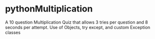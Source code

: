 # pythonMultiplication
A 10 question Multiplication Quiz that allows 3 tries per question and 8 seconds per attempt.
Use of Objects, try except, and custom Exception classes
